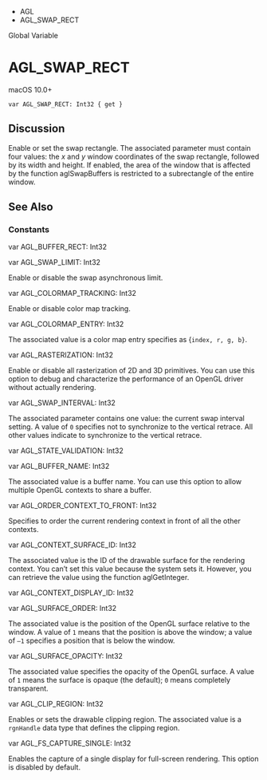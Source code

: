 

- AGL
-  AGL_SWAP_RECT 

Global Variable

# AGL_SWAP_RECT

macOS 10.0+

``` source
var AGL_SWAP_RECT: Int32 { get }
```

## Discussion

Enable or set the swap rectangle. The associated parameter must contain four values: the *x* and *y* window coordinates of the swap rectangle, followed by its width and height. If enabled, the area of the window that is affected by the function aglSwapBuffers is restricted to a subrectangle of the entire window.

## See Also

### Constants

var AGL_BUFFER_RECT: Int32

var AGL_SWAP_LIMIT: Int32

Enable or disable the swap asynchronous limit.

var AGL_COLORMAP_TRACKING: Int32

Enable or disable color map tracking.

var AGL_COLORMAP_ENTRY: Int32

The associated value is a color map entry specifies as {`index, r, g, b}`.

var AGL_RASTERIZATION: Int32

Enable or disable all rasterization of 2D and 3D primitives. You can use this option to debug and characterize the performance of an OpenGL driver without actually rendering.

var AGL_SWAP_INTERVAL: Int32

The associated parameter contains one value: the current swap interval setting. A value of `0` specifies not to synchronize to the vertical retrace. All other values indicate to synchronize to the vertical retrace.

var AGL_STATE_VALIDATION: Int32

var AGL_BUFFER_NAME: Int32

The associated value is a buffer name. You can use this option to allow multiple OpenGL contexts to share a buffer.

var AGL_ORDER_CONTEXT_TO_FRONT: Int32

Specifies to order the current rendering context in front of all the other contexts.

var AGL_CONTEXT_SURFACE_ID: Int32

The associated value is the ID of the drawable surface for the rendering context. You can’t set this value because the system sets it. However, you can retrieve the value using the function aglGetInteger.

var AGL_CONTEXT_DISPLAY_ID: Int32

var AGL_SURFACE_ORDER: Int32

The associated value is the position of the OpenGL surface relative to the window. A value of `1` means that the position is above the window; a value of `–1` specifies a position that is below the window.

var AGL_SURFACE_OPACITY: Int32

The associated value specifies the opacity of the OpenGL surface. A value of `1` means the surface is opaque (the default); `0` means completely transparent.

var AGL_CLIP_REGION: Int32

Enables or sets the drawable clipping region. The associated value is a `rgnHandle` data type that defines the clipping region.

var AGL_FS_CAPTURE_SINGLE: Int32

Enables the capture of a single display for full-screen rendering. This option is disabled by default.

